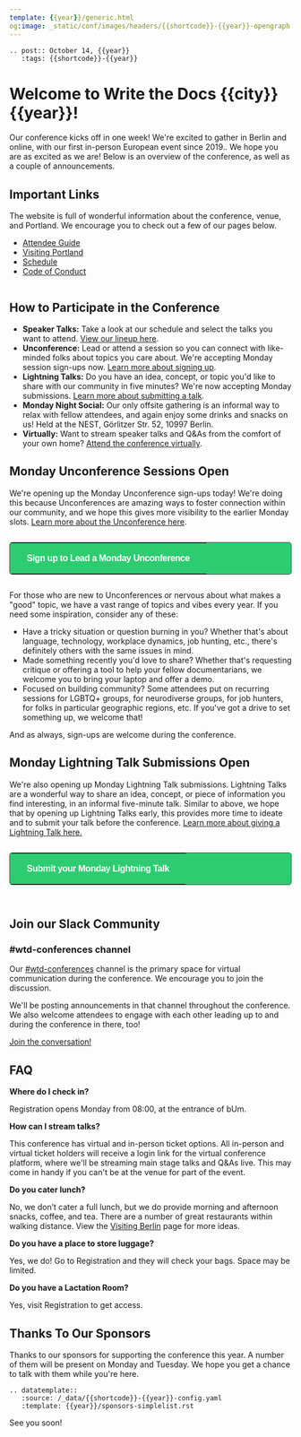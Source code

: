 ```yaml
---
template: {{year}}/generic.html
og:image: _static/conf/images/headers/{{shortcode}}-{{year}}-opengraph.jpg
---
```


```{eval-rst}
.. post:: October 14, {{year}}
   :tags: {{shortcode}}-{{year}}
```

# Welcome to Write the Docs {{city}} {{year}}!

Our conference kicks off in one week! We're excited to gather in Berlin and online, with our first in-person European event since 2019.. We hope you are as excited as we are! Below is an overview of the conference, as well as a couple of announcements.

## Important Links

The website is full of wonderful information about the conference, venue, and Portland. We encourage you to check out a few of our pages below.

- [Attendee Guide](https://www.writethedocs.org/conf/{{shortcode}}/{{year}}/attendee-guide/)
- [Visiting Portland](https://www.writethedocs.org/conf/{{shortcode}}/{{year}}/visiting/)
- [Schedule](https://www.writethedocs.org/conf/{{shortcode}}/{{year}}/schedule/)
- [Code of Conduct](https://www.writethedocs.org/conf/{{shortcode}}/{{year}}/code-of-conduct/)

```{figure} /_static/conf/images/pics/portland-unconference.jpg
```

## How to Participate in the Conference

- **Speaker Talks:** Take a look at our schedule and select the talks you want to attend. [View our lineup here](https://www.writethedocs.org/conf/{{shortcode}}/{{year}}/schedule/#monday-october-27). 
- **Unconference:** Lead or attend a session so you can connect with like-minded folks about topics you care about. We're accepting Monday session sign-ups now. [Learn more about signing up](#monday-unconference-sessions-open).
- **Lightning Talks:** Do you have an idea, concept, or topic you'd like to share with our community in five minutes? We're now accepting Monday submissions. [Learn more about submitting a talk](#monday-lightning-talk-submissions-open).
- **Monday Night Social:** Our only offsite gathering is an informal way to relax with fellow attendees, and again enjoy some drinks and snacks on us! Held at the NEST, Görlitzer Str. 52, 10997 Berlin.
- **Virtually:** Want to stream speaker talks and Q&As from the comfort of your own home? [Attend the conference virtually](https://www.writethedocs.org/conf/{{shortcode}}/{{year}}/virtual/).

## Monday Unconference Sessions Open

We're opening up the Monday Unconference sign-ups today! We're doing this because Unconferences are amazing ways to foster connection within our community, and we hope this gives more visibility to the earlier Monday slots. [Learn more about the Unconference here](https://www.writethedocs.org/conf/{{shortcode}}/{{year}}/unconference/).

<p style="margin: 2em 0;">
<table border="0" cellpadding="0" cellspacing="0" style="background-color:#2ECC71; border:1px solid #4a4a4a; border-radius:5px;">
<tr>
  <td align="center" valign="middle" style="color:#FFFFFF; font-family:Helvetica, Arial, sans-serif; font-size:16px; font-weight:bold; letter-spacing:-.5px; line-height:150%; padding-top:15px; padding-right:30px; padding-bottom:15px; padding-left:30px;">
     <a href="{{unconf.url}}" target="_blank" style="color:#FFFFFF; text-decoration:none; border-bottom: none;">Sign up to Lead a Monday Unconference</a>
  </td>
</tr>
</table>
</p>

For those who are new to Unconferences or nervous about what makes a "good" topic, we have a vast range of topics and vibes every year. If you need some inspiration, consider any of these:

- Have a tricky situation or question burning in you? Whether that's about language, technology, workplace dynamics, job hunting, etc., there's definitely others with the same issues in mind.
- Made something recently you'd love to share? Whether that's requesting critique or offering a tool to help your fellow documentarians, we welcome you to bring your laptop and offer a demo.
- Focused on building community? Some attendees put on recurring  sessions for LGBTQ+ groups, for neurodiverse groups, for job hunters, for folks in particular geographic regions, etc. If you've got a drive to set something up, we welcome that! 

And as always, sign-ups are welcome during the conference. 

## Monday Lightning Talk Submissions Open

We're also opening up Monday Lightning Talk submissions. Lightning Talks are a wonderful way to share an idea, concept, or piece of information you find interesting, in an informal five-minute talk. Similar to above, we hope that by opening up Lightning Talks early, this provides more time to ideate and to submit your talk before the conference. [Learn more about giving a Lightning Talk here.](https://www.writethedocs.org/conf/{{shortcode}}/{{year}}/lightning-talks/)

<p style="margin: 2em 0;">
<table border="0" cellpadding="0" cellspacing="0" style="background-color:#2ECC71; border:1px solid #4a4a4a; border-radius:5px;">
<tr>
  <td align="center" valign="middle" style="color:#FFFFFF; font-family:Helvetica, Arial, sans-serif; font-size:16px; font-weight:bold; letter-spacing:-.5px; line-height:150%; padding-top:15px; padding-right:30px; padding-bottom:15px; padding-left:30px;">
     <a href="{{lightning_talks.signup_url}}" target="_blank" style="color:#FFFFFF; text-decoration:none; border-bottom: none;">Submit your Monday Lightning Talk</a>
  </td>
</tr>
</table>
</p>

```{figure} /_static/conf/images/headers/portland-2024-all-speakers.jpg
```

## Join our Slack Community

### #wtd-conferences channel
Our [#wtd-conferences](https://writethedocs.slack.com/archives/C1AKFQATH) channel is the primary space for virtual communication during the conference. We encourage you to join the discussion.

We'll be posting announcements in that channel throughout the conference. We also welcome attendees to engage with each other leading up to and during the conference in there, too!

[Join the conversation!](https://docs.google.com/forms/d/e/1FAIpQLSdq4DWRphVt1qVqH8NsjNnS0Szu_NljjZRUvyYqR7mdc00zKQ/viewform) 


## FAQ

**Where do I check in?**

Registration opens Monday from 08:00, at the entrance of bUm. 

**How can I stream talks?**

This conference has virtual and in-person ticket options. All in-person and virtual ticket holders will receive a login link for the virtual conference platform, where we'll be streaming main stage talks and Q&As live. This may come in handy if you can't be at the venue for part of the event.

**Do you cater lunch?**

No, we don’t cater a full lunch, but we do provide morning and afternoon snacks, coffee, and tea. There are a number of great restaurants within walking distance. View the [Visiting Berlin](https://www.writethedocs.org/conf/{{shortcode}}/{{year}}/visiting/) page for more ideas.

**Do you have a place to store luggage?**

Yes, we do! Go to Registration and they will check your bags. Space may be limited.

**Do you have a Lactation Room?**

Yes, visit Registration to get access.

## Thanks To Our Sponsors

Thanks to our sponsors for supporting the conference this year. A number of them will be present on Monday and Tuesday. We hope you get a chance to talk with them while you're here.

```{eval-rst}
.. datatemplate::
   :source: /_data/{{shortcode}}-{{year}}-config.yaml
   :template: {{year}}/sponsors-simplelist.rst
```

See you soon!
